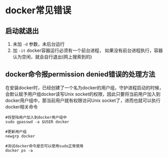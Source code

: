 # docker常见错误

## 启动就退出
1. 未加 `-d` 参数，未后台运行
2. 加 `-it` docker容器运行必须有一个前台进程， 如果没有前台进程执行，容器认为空闲，就会自行退出(网上搜索到的)


## docker命令报permission denied错误的处理方法
在安装docker时，已经创建了一个名为docker的用户组，守护进程启动的时候，会默认赋予用户组docker读写Unix socket的权限，因此只要将当前用户加入到docker用户组中，那当前用户就有权限访问Unix socket了，进而也就可以执行docker相关命令

```
#将登陆用户加入到docker用户组中
sudo gpasswd -a $USER docker

#更新用户组
newgrp docker

#测试docker命令是否可以使用sudo正常使用
docker ps -a
```